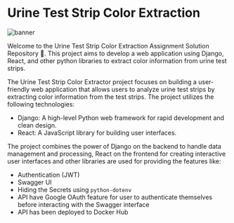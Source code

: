 # Urine Test Strip Color Extraction 

![banner](https://github.com/shuklaritvik06/urine_test_color_extract_api/assets/72812470/599d01cd-6c38-4dbe-b51a-5037e2aa86ee)

Welcome to the Urine Test Strip Color Extraction Assignment Solution Repository 👋. This project aims to develop a web application using Django, React, and other python libraries to extract color information from urine test strips.

The Urine Test Strip Color Extractor project focuses on building a user-friendly web application that allows users to analyze urine test strips by extracting color information from the test strips. The project utilizes the following technologies:

- Django: A high-level Python web framework for rapid development and clean design.
- React: A JavaScript library for building user interfaces.

The project combines the power of Django on the backend to handle data management and processing, React on the frontend for creating interactive user interfaces and other libraries are used for providing the features like:

- Authentication (JWT)
- Swagger UI
- Hiding the Secrets using `python-dotenv`
- API have Google OAuth feature for user to authenticate themselves before interacting with the Swagger interface
- API has been deployed to Docker Hub


